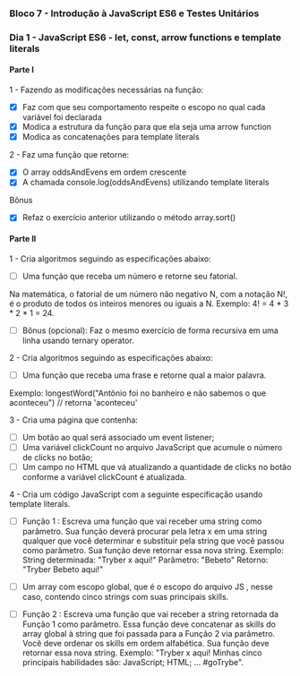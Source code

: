 ### Bloco 7 - Introdução à JavaScript ES6 e Testes Unitários
### Dia 1 - JavaScript ES6 - let, const, arrow functions e template literals

#### Parte I

1 - Fazendo as modificações necessárias na função:
- [x] Faz com que seu comportamento respeite o escopo no qual cada variável foi declarada
- [x] Modica a estrutura da função para que ela seja uma arrow function
- [x] Modica as concatenações para template literals

2 - Faz uma função que retorne:
- [x] O array oddsAndEvens em ordem crescente
- [x] A chamada console.log(oddsAndEvens) utilizando template literals

Bônus
- [x] Refaz o exercício anterior utilizando o método array.sort()


#### Parte II

1 - Cria algoritmos seguindo as especificações abaixo:
- [ ] Uma função que receba um número e retorne seu fatorial.

Na matemática, o fatorial de um número não negativo N, com a notação N!, é o produto de todos os inteiros menores ou iguais a N. Exemplo: 4! = 4 * 3 * 2 * 1 = 24.

- [ ] Bônus (opcional): Faz o mesmo exercício de forma recursiva em uma linha usando ternary operator.

2 - Cria algoritmos seguindo as especificações abaixo:
- [ ] Uma função que receba uma frase e retorne qual a maior palavra.

Exemplo: longestWord("Antônio foi no banheiro e não sabemos o que aconteceu") // retorna 'aconteceu'

3 - Cria uma página que contenha:
- [ ] Um botão ao qual será associado um event listener;
- [ ] Uma variável clickCount no arquivo JavaScript que acumule o número de clicks no botão;
- [ ] Um campo no HTML que vá atualizando a quantidade de clicks no botão conforme a variável clickCount é atualizada.

4 - Cria um código JavaScript com a seguinte especificação usando template literals.
- [ ] Função 1 : Escreva uma função que vai receber uma string como parâmetro. Sua função deverá procurar pela letra x em uma string qualquer que você determinar e substituir pela string que você passou como parâmetro. Sua função deve retornar essa nova string.
      Exemplo:
         String determinada: "Tryber x aqui!"
         Parâmetro: "Bebeto"
         Retorno: "Tryber Bebeto aqui!"
- [ ] Um array com escopo global, que é o escopo do arquivo JS , nesse caso, contendo cinco strings com suas principais skills.

- [ ] Função 2 : Escreva uma função que vai receber a string retornada da Função 1 como parâmetro. Essa função deve concatenar as skills do array global à string que foi passada para a Função 2 via parâmetro. Você deve ordenar os skills em ordem alfabética. Sua função deve retornar essa nova string.
      Exemplo: "Tryber x aqui! Minhas cinco principais habilidades são:
         JavaScript;
          HTML; ... #goTrybe".
          